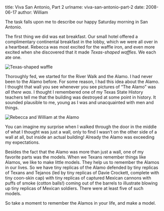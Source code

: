 title: Viva San Antonio, Part 2
urlname: viva-san-antonio-part-2
date: 2008-06-17
author: William

The task falls upon me to describe our happy Saturday morning in San Antonio.

The first thing we did was eat breakfast. Our small hotel offered a
complimentary continental breakfast in the lobby, which we were all over in a
heartbeat. Rebecca was most excited for the waffle iron, and even more excited
when she discovered that it made *Texas-shaped waffles*. We each ate one.

<img src="{static}/images/2008-06-14-texas-waffle.jpg" alt="Texas-shaped waffle" class="img-fluid">

Thoroughly fed, we started for the River Walk and the Alamo. I had never been to
the Alamo before. For some reason, I had this idea about the Alamo. I thought
that wall you see whenever you see pictures of &ldquo;The Alamo&rdquo; was *all
there was*. I thought I remembered one of my Texas State History teachers tell
me that the building was destroyed at some point in history. It sounded
plausible to me, young as I was and unacquainted with men and things.

<img src="{static}/images/2008-06-14-alamo.jpg" alt="Rebecca and William at the Alamo" class="img-fluid">

You can imagine my surprise when I walked through the door in the middle of what
I thought was just a wall, only to find I wasn&#x02bc;t on the other side of a
wall at all, but inside an actual building! Already the Alamo was exceeding my
expectations.

Besides the fact that the Alamo was more than just a wall, one of my favorite
parts was the models. When we Texans remember things like Alamos, we like to
make little models. They help us to remember the Alamos in our lives. So we have
tiny replicas of the Alamo defended by tiny replicas of Texans and Tejanos (led
by tiny replicas of Davie Crockett, complete with tiny coon-skin cap) with tiny
replicas of captured Mexican cannons with puffs of smoke (cotton balls!) coming
out of the barrels to illustrate blowing up tiny replicas of Mexican soldiers.
There were at least five of such models.

So take a moment to remember the Alamos in your life, and make a model.
